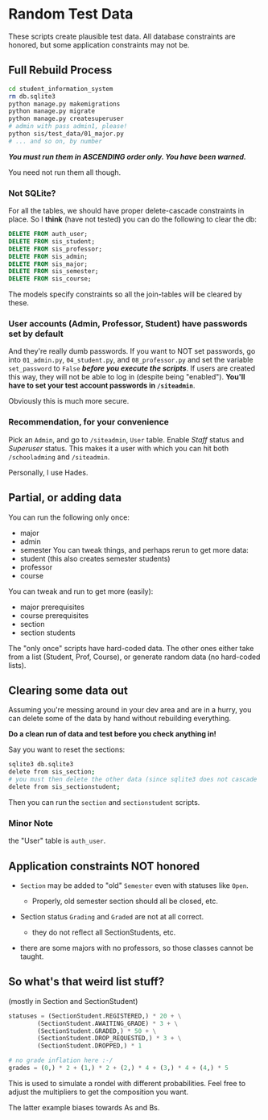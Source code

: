 # Random Test Data

These scripts create plausible test data. 
All database constraints are honored, but some application constraints may not be.

## Full Rebuild Process

```bash
cd student_information_system
rm db.sqlite3
python manage.py makemigrations
python manage.py migrate
python manage.py createsuperuser
# admin with pass admin1, please!
python sis/test_data/01_major.py
# ... and so on, by number
```

***You must run them in ASCENDING order only. You have been warned.***

You need not run them all though. 

### Not SQLite?

For all the tables, we should have proper delete-cascade constraints in place.
So I **think** (have not tested) you can do the following to clear the db:

```SQL
DELETE FROM auth_user;
DELETE FROM sis_student;
DELETE FROM sis_professor;
DELETE FROM sis_admin;
DELETE FROM sis_major;
DELETE FROM sis_semester;
DELETE FROM sis_course;
```

The models specify constraints so all the join-tables will be cleared by these.

### User accounts (Admin, Professor, Student) have passwords set by default

And they're really dumb passwords. If you want to NOT set passwords,
go into ```01_admin.py```, ```04_student.py```, and ```08_professor.py``` and
set the variable ```set_password``` to ```False``` ***before you execute the scripts***. If users are created this way,
they will not be able to log in (despite being "enabled"). **You'll have to set
your test account passwords in ```/siteadmin```**.

Obviously this is much more secure.

### Recommendation, for your convenience

Pick an ```Admin```, and go to ```/siteadmin```, ```User``` table. 
Enable *Staff* status and *Superuser* status. This makes it a user
with which you can hit both ```/schooladming``` and ```/siteadmin```.

Personally, I use Hades.

## Partial, or adding data

You can run the following only once:
* major
* admin
* semester 
You can tweak things, and perhaps rerun to get more data:
* student (this also creates semester students)
* professor
* course

You can tweak and run to get more (easily):
* major prerequisites
* course prerequisites
* section
* section students

The "only once" scripts have hard-coded data. The other ones either 
take from a list (Student, Prof, Course), or generate random data (no hard-coded lists).

## Clearing some data out

Assuming you're messing around in your dev area and are in a hurry, 
you can delete some of the data by hand without rebuilding everything.

**Do a clean run of data and test before you check anything in!**

Say you want to reset the sections:
```bash
sqlite3 db.sqlite3
delete from sis_section;
# you must then delete the other data (since sqlite3 does not cascade
delete from sis_sectionstudent;
```
Then you can run the ```section``` and ```sectionstudent``` scripts.

### Minor Note

the "User" table is ```auth_user```.

## Application constraints NOT honored
* ```Section``` may be added to "old" ```Semester``` even with statuses 
like ```Open```.
  * Properly, old semester section should all be closed, etc.
* Section status ```Grading``` and ```Graded``` are not at all correct.
  * they do not reflect all SectionStudents, etc.
    
* there are some majors with no professors, so those classes cannot be taught.

## So what's that weird list stuff?

(mostly in Section and SectionStudent)

```python
statuses = (SectionStudent.REGISTERED,) * 20 + \
        (SectionStudent.AWAITING_GRADE) * 3 + \
        (SectionStudent.GRADED,) * 50 + \
        (SectionStudent.DROP_REQUESTED,) * 3 + \
        (SectionStudent.DROPPED,) * 1

# no grade inflation here :-/
grades = (0,) * 2 + (1,) * 2 + (2,) * 4 + (3,) * 4 + (4,) * 5

```
This is used to simulate a rondel with different probabilities. Feel free to
adjust the multipliers to get the composition you want. 

The latter example biases towards As and Bs.

